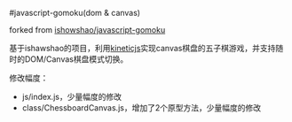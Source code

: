 #javascript-gomoku(dom & canvas)

forked from [ishowshao/javascript-gomoku](https://github.com/ishowshao/javascript-gomoku)

基于ishawshao的项目，利用[kineticjs](http://www.kineticjs.com/)实现canvas棋盘的五子棋游戏，并支持随时的DOM/Canvas棋盘模式切换。

修改幅度：

* js/index.js，少量幅度的修改
* class/ChessboardCanvas.js，增加了2个原型方法，少量幅度的修改


